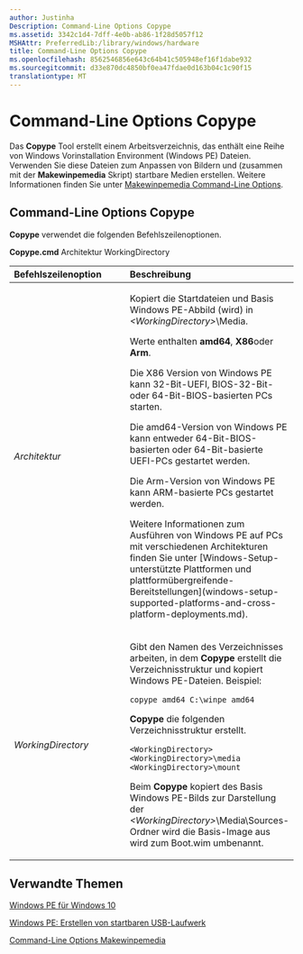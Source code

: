 ```yaml
---
author: Justinha
Description: Command-Line Options Copype
ms.assetid: 3342c1d4-7dff-4e0b-ab86-1f28d5057f12
MSHAttr: PreferredLib:/library/windows/hardware
title: Command-Line Options Copype
ms.openlocfilehash: 8562546856e643c64b41c505948ef16f1dabe932
ms.sourcegitcommit: d33e870dc4850bf0ea47fdae0d163b04c1c90f15
translationtype: MT
---
```

# <a name="copype-command-line-options"></a>Command-Line Options Copype


Das **Copype** Tool erstellt einem Arbeitsverzeichnis, das enthält eine Reihe von Windows Vorinstallation Environment (Windows PE) Dateien. Verwenden Sie diese Dateien zum Anpassen von Bildern und (zusammen mit der **Makewinpemedia** Skript) startbare Medien erstellen. Weitere Informationen finden Sie unter [Makewinpemedia Command-Line Options](makewinpemedia-command-line-options.md).

## <a name="span-idcopypecommand-lineoptionsspanspan-idcopypecommand-lineoptionsspanspan-idcopypecommand-lineoptionsspancopype-command-line-options"></a><span id="Copype_Command-Line_Options"></span><span id="copype_command-line_options"></span><span id="COPYPE_COMMAND-LINE_OPTIONS"></span>Command-Line Options Copype


**Copype** verwendet die folgenden Befehlszeilenoptionen.

**Copype.cmd** Architektur WorkingDirectory

<table>
<colgroup>
<col width="50%" />
<col width="50%" />
</colgroup>
<thead>
<tr class="header">
<th align="left">Befehlszeilenoption</th>
<th align="left">Beschreibung</th>
</tr>
</thead>
<tbody>
<tr class="odd">
<td align="left"><p><em>Architektur</em></p></td>
<td align="left"><p>Kopiert die Startdateien und Basis Windows PE-Abbild (wird) in <em> &lt;WorkingDirectory&gt;</em>\Media.</p>
<p>Werte enthalten <strong>amd64</strong>, <strong>X86</strong>oder <strong>Arm</strong>.</p>
<p>Die X86 Version von Windows PE kann 32-Bit-UEFI, BIOS-32-Bit- oder 64-Bit-BIOS-basierten PCs starten.</p>
<p>Die amd64-Version von Windows PE kann entweder 64-Bit-BIOS-basierten oder 64-Bit-basierte UEFI-PCs gestartet werden.</p>
<p>Die Arm-Version von Windows PE kann ARM-basierte PCs gestartet werden.</p>
<p>Weitere Informationen zum Ausführen von Windows PE auf PCs mit verschiedenen Architekturen finden Sie unter [Windows-Setup-unterstützte Plattformen und plattformübergreifende-Bereitstellungen](windows-setup-supported-platforms-and-cross-platform-deployments.md).</p></td>
</tr>
<tr class="even">
<td align="left"><p><em>WorkingDirectory</em></p></td>
<td align="left"><p>Gibt den Namen des Verzeichnisses arbeiten, in dem <strong>Copype</strong> erstellt die Verzeichnisstruktur und kopiert Windows PE-Dateien. Beispiel:</p>
<pre class="syntax" space="preserve"><code>copype amd64 C:\winpe_amd64</code></pre>
<p><strong>Copype</strong> die folgenden Verzeichnisstruktur erstellt.</p>
<pre class="syntax" space="preserve"><code>&lt;WorkingDirectory&gt;
&lt;WorkingDirectory&gt;\media
&lt;WorkingDirectory&gt;\mount</code></pre>
<p>Beim <strong>Copype</strong> kopiert des Basis Windows PE-Bilds zur Darstellung der <em> &lt;WorkingDirectory&gt;</em>\Media\Sources-Ordner wird die Basis-Image aus wird zum Boot.wim umbenannt.</p></td>
</tr>
</tbody>
</table>

 

## <a name="span-idrelatedtopicsspanrelated-topics"></a><span id="related_topics"></span>Verwandte Themen


[Windows PE für Windows 10](winpe-intro.md)

[Windows PE: Erstellen von startbaren USB-Laufwerk](winpe-create-usb-bootable-drive.md)

[Command-Line Options Makewinpemedia](makewinpemedia-command-line-options.md)

 

 






